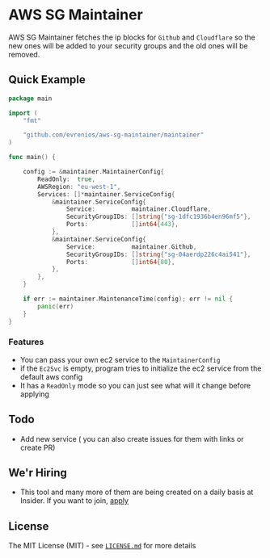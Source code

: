 # AWS SG Maintainer 

AWS SG Maintainer fetches the ip blocks for `Github` and `Cloudflare` so the new ones will be added to your security groups and the old ones will be removed.

## Quick Example

```go
package main

import (
	"fmt"

	"github.com/evrenios/aws-sg-maintainer/maintainer"
)

func main() {

	config := &maintainer.MaintainerConfig{
		ReadOnly:  true,
		AWSRegion: "eu-west-1",
		Services: []*maintainer.ServiceConfig{
			&maintainer.ServiceConfig{
				Service:          maintainer.Cloudflare,
				SecurityGroupIDs: []string{"sg-1dfc1936b4en96mf5"},
				Ports:            []int64{443},
			},
			&maintainer.ServiceConfig{
				Service:          maintainer.Github,
				SecurityGroupIDs: []string{"sg-04aerdp226c4ai541"},
				Ports:            []int64{80},
			},
		},
	}

	if err := maintainer.MaintenanceTime(config); err != nil {
		panic(err)
	}
}
```


### Features
- You can pass your own ec2 service to the `MaintainerConfig` 
- if the `Ec2Svc` is empty, program tries to initialize the ec2 service from the default aws config
-  It has a `ReadOnly` mode so you can just see what will it change before applying

## Todo 

* Add new service ( you can also create issues for them with links or create PR)

## We'r Hiring 

 * This tool and many more of them are being created on a daily basis at Insider. If you want to join, [apply](https://useinsider.com/career/)

## License

The MIT License (MIT) - see [`LICENSE.md`](https://github.com/evrenios/aws-sg-maintainer/blob/master/LICENSE.md) for more details


